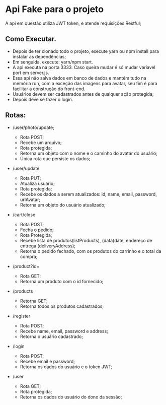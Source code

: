# Api Fake para o projeto

A api em questão utiliza JWT token, e atende requisições Restful;

## Como Executar.

- Depois de ter clonado todo o projeto, execute yarn ou npm install para instalar as dependências;
- Em senguida, execute: yarn/npm start.
- A api executa na porta 3333. Caso queira mudar é só mudar varíavel port em server.js.
- Essa api não salva dados em banco de dados e mantém tudo na memória run, com a exceção das imagens para avatar, seu fim é para facilitar a construção do front-end.
- Usuários devem ser cadastrados antes de qualquer ação protegida;
- Depois deve se fazer o login.

## Rotas:

- /user/photo/update;
  - Rota POST;
  - Recebe um arquivo;
  - Rota protegida;
  - Retorna um objeto com o nome e o caminho do avatar do usuário;
  - Única rota que persiste os dados;

- /user/update
  - Rota PUT;
  - Atualiza usuário;
  - Rota protegida;
  - Recebe os dados a serem atualizados: id, name, email, password, urlAvatar;
  - Retorna um objeto do usuário atualizado;

- /cart/close
  - Rota POST;
  - Fecha o pedido;
  - Rota Protegida;
  - Recebe lista de produtos(listProducts), (data)date, endereço de entrega (deliveryAddress);
  - Retorna o pedido fechado, com os produtos do carrinho e o total da compra;

- /product?id=
  - Rota GET;
  - Retorna um produto com o id fornecido;

- /products
  - Retorna GET;
  - Retorna todos os produtos cadastrados;

- /register
  - Rota POST;
  - Recebe name, email, password e address;
  - Retorna o usuário cadastrado;

- /login
  - Rota POST;
  - Recebe email e password;
  - Retorna os dados do usuário e o token JWT;

- /user
  - Rota GET;
  - Rota protegida;
  - Retorna os dados do usuário do dono da sessão;